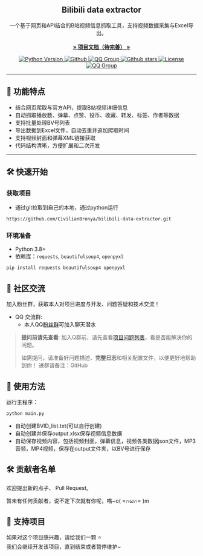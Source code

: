 <p align="center">
  <h2 align="center">Bilibili data extractor</h2>
  <p align="center">
    一个基于网页和API结合的B站视频信息抓取工具，支持视频数据采集与Excel导出。
    <br/>
    <br/>
    <a href="#"><strong>» 项目文档（待完善） »</strong></a>
    <br/>
  </p>
</p>
<p align="center">
  <a href="https://www.python.org/">
    <img src="https://img.shields.io/badge/python-3.8+-blue?logo=python&style=for-the-badge" alt="Python Version">
  </a>
  <a href="https://github.com/CivilianBronya/bilibili-data-extractor">
    <img src="https://img.shields.io/badge/Bilibili data extractor-开发中-blue?style=for-the-badge" alt="Github">
  </a>
  <a href="https://qm.qq.com/q/e6kdQbTVja">
    <img src="https://img.shields.io/badge/QQ%E7%BE%A4-514280270-blue?style=for-the-badge" alt="QQ Group">
  </a>
  <a href="https://github.com/CivilianBronya/bilibili-data-extractor/stargazers">
    <img src="https://img.shields.io/github/stars/CivilianBronya/bilibili-data-extractor?color=F8B195&logo=github&style=for-the-badge" alt="Github stars">
  </a>
  <a href="https://github.com/CivilianBronya/bilibili-data-extractor/blob/main/LICENSE">
    <img src="https://img.shields.io/github/license/CivilianBronya/bilibili-data-extractor?color=C06C84&style=for-the-badge" alt="License">
  </a>
  <a href="https://qm.qq.com/q/PFcfb4296m">
    <img src="https://img.shields.io/badge/QQ%E7%BE%A4-1002495699-blue?style=flat-square" alt="QQ Group">
  </a>
</p>


---

## 🚀 功能特点

- 结合网页爬取与官方API，提取B站视频详细信息  
- 自动抓取播放数、弹幕、点赞、投币、收藏、转发、标签、作者等数据  
- 支持批量处理BV号列表
- 导出数据到Excel文件，自动去重并追加爬取时间  
- 支持视频封面和弹幕XML链接获取  
- 代码结构清晰，方便扩展和二次开发  

---

## 🛠 快速开始
### 获取项目
- 通过git拉取到自己的本地，通过python运行

```bash
https://github.com/CivilianBronya/bilibili-data-extractor.git
```

### 环境准备
- Python 3.8+
- 依赖库：`requests`, `beautifulsoup4`, `openpyxl`

```bash
pip install requests beautifulsoup4 openpyxl
```

## 🌟 社区交流

加入粉丝群，获取本人对项目进度与开发、问题答疑和技术交流！

* QQ 交流群:
  * 本人QQ[粉丝群](点击链接加入群聊【莲儿的米奇妙妙屋】：https://qm.qq.com/q/ufcprjrHl6)可加入聊天潜水


> **提问前请先查看**: 加入Q群前，请先查看[项目问题列表](https://github.com/lss233/kirara-ai/issues)，看是否能解决你的问题。
> 
> 如需提问，请准备好问题描述、**完整日志**和相关配置文件，以便更好地帮助到你！
> 进群请备注：GitHub


## 🦊 使用方法
运行主程序：

```bash
python main.py
```
- 自动创建BVID_list.txt(可以自行创建)
- 自动创建并保存output.xlsx保存视频信息数据
- 自动保存视频内容，包括视频封面，弹幕信息，视频各类数据json文件，MP3音频，MP4视频，保存在output文件夹，以BV号进行保存

## 🛠 贡献者名单   

欢迎提出新的点子、 Pull Request。  

<a>暂未有任何贡献者，说不定下次就有你呢，喵~o( =∩ω∩= )m</a>

## 💪 支持项目

如果对这个项目感兴趣，请给我们一颗 ⭐️  
我们会继续开发该项目，直到结束或者暂停维护~
